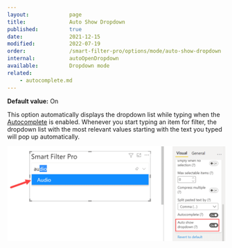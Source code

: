```yaml
---
layout:             page
title:              Auto Show Dropdown
published:          true
date:               2021-12-15
modified:           2022-07-19
order:              /smart-filter-pro/options/mode/auto-show-dropdown
internal:           autoOpenDropdown
available:          Dropdown mode
related:
    - autocomplete.md
---
```


**Default value:** On

This option automatically displays the dropdown list while typing when the [Autocomplete](autocomplete.md) is enabled. Whenever you start typing an item for filter, the dropdown list with the most relevant values starting with the text you typed will pop up automatically.

<img src="images/autocomplete-2.png" width="700">
 
